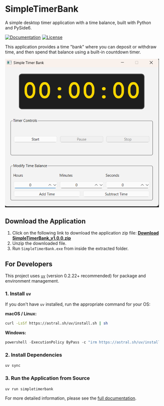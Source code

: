 # SimpleTimerBank

A simple desktop timer application with a time balance, built with Python and PySide6.

[![Documentation](https://img.shields.io/badge/docs-published-blue)](https://supersheepbear.github.io/SimpleTimerBank/)
[![License](https://img.shields.io/github/license/supersheepbear/SimpleTimerBank)](https://github.com/supersheepbear/SimpleTimerBank/blob/main/LICENSE)

This application provides a time "bank" where you can deposit or withdraw time, and then spend that balance using a built-in countdown timer.

![Screenshot](https://raw.githubusercontent.com/supersheepbear/SimpleTimerBank/main/docs/assets/screenshot.png)

## Download the Application

1.  Click on the following link to download the application zip file:
    **[Download SimpleTimerBank_v1.0.0.zip](https://github.com/supersheepbear/SimpleTimerBank/raw/main/assets/SimpleTimerBank_v1.0.0.zip)**
2.  Unzip the downloaded file.
3.  Run `SimpleTimerBank.exe` from inside the extracted folder.

## For Developers

This project uses [`uv`](https://github.com/astral-sh/uv) (version 0.2.22+ recommended) for package and environment management.

### 1. Install `uv`

If you don't have `uv` installed, run the appropriate command for your OS:

**macOS / Linux:**
```sh
curl -LsSf https://astral.sh/uv/install.sh | sh
```

**Windows:**
```powershell
powershell -ExecutionPolicy ByPass -c "irm https://astral.sh/uv/install.ps1 | iex"
```

### 2. Install Dependencies

```sh
uv sync
```

### 3. Run the Application from Source

```sh
uv run simpletimerbank
```

For more detailed information, please see the [full documentation](https://supersheepbear.github.io/SimpleTimerBank/).
